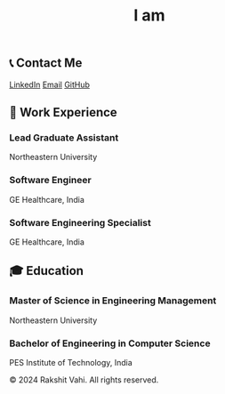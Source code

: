 <!DOCTYPE html>
<html lang="en">
<head>
  <meta charset="UTF-8">
  <meta name="viewport" content="width=device-width, initial-scale=1.0">
  <title>Rakshit Vahi Portfolio</title>
  <link rel="stylesheet" href="styles.css">
</head>
<body>
  <!-- Hero Section -->
  <header class="hero">
    <div class="container">
      <div class="typing-effect">
        <h1>I am <span id="typing-text"></span></h1>
      </div>
    </div>
  </header>

  <!-- Contact Section -->
  <section id="contact" class="contact">
    <div class="container">
      <h2>📞 Contact Me</h2>
      <div class="contact-buttons">
        <a href="https://linkedin.com/in/rakshit-vahi" target="_blank" class="btn">LinkedIn</a>
        <a href="mailto:vahi.r@northeastern.edu" class="btn">Email</a>
        <a href="https://github.com/RakshitVahi" target="_blank" class="btn">GitHub</a>
      </div>
    </div>
  </section>

  <!-- Work Experience Section -->
  <section id="work-experience" class="work-experience">
    <div class="container">
      <h2>🏢 Work Experience</h2>
      <div class="timeline">
        <div class="timeline-item">
          <h3>Lead Graduate Assistant</h3>
          <p>Northeastern University</p>
        </div>
        <div class="timeline-item">
          <h3>Software Engineer</h3>
          <p>GE Healthcare, India</p>
        </div>
        <div class="timeline-item">
          <h3>Software Engineering Specialist</h3>
          <p>GE Healthcare, India</p>
        </div>
      </div>
    </div>
  </section>

  <!-- Education Section -->
  <section id="education" class="education">
    <div class="container">
      <h2>🎓 Education</h2>
      <div class="timeline">
        <div class="timeline-item">
          <h3>Master of Science in Engineering Management</h3>
          <p>Northeastern University</p>
        </div>
        <div class="timeline-item">
          <h3>Bachelor of Engineering in Computer Science</h3>
          <p>PES Institute of Technology, India</p>
        </div>
      </div>
    </div>
  </section>

  <!-- Footer -->
  <footer class="footer">
    <p>© 2024 Rakshit Vahi. All rights reserved.</p>
  </footer>

  <script src="script.js"></script>
</body>
</html>
